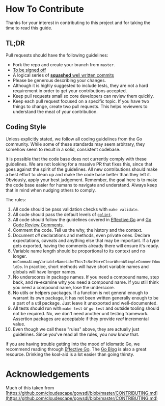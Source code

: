 # How To Contribute

Thanks for your interest in contributing to this project and for taking the time to read this guide.

## TL;DR

Pull requests should have the following guidelines:

 + Fork the repo and create your branch from `master`.
 + [To be signed off](https://git-scm.com/book/en/v2/Git-Tools-Signing-Your-Work)
 + A logical series of [**squashed** well written commits](https://github.com/alphagov/styleguides/blob/master/git.md)
 + Please be generous describing your changes.
 + Although it is highly suggested to include tests, they are not a hard requirement in order to get your contributions accepted.
 + Keep pull requests small so core developers can review them quickly.
 + Keep each pull request focused on a specific topic. If you have two things to change, create two pull requests.
   This helps reviewers to understand the meat of your contribution.

## Coding Style

Unless explicitly stated, we follow all coding guidelines from the Go
community. While some of these standards may seem arbitrary, they somehow seem
to result in a solid, consistent codebase.

It is possible that the code base does not currently comply with these
guidelines. We are not looking for a massive PR that fixes this, since that
goes against the spirit of the guidelines. All new contributions should make a
best effort to clean up and make the code base better than they left it.
Obviously, apply your best judgement. Remember, the goal here is to make the
code base easier for humans to navigate and understand. Always keep that in
mind when nudging others to comply.

The rules:

1. All code should be pass validation checks with `make validate`.
2. All code should pass the default levels of
   [`golint`](https://github.com/golang/lint).
3. All code should follow the guidelines covered in [Effective
   Go](http://golang.org/doc/effective_go.html) and [Go Code Review
   Comments](https://github.com/golang/go/wiki/CodeReviewComments).
4. Comment the code. Tell us the why, the history and the context.
5. Document _all_ declarations and methods, even private ones. Declare
   expectations, caveats and anything else that may be important. If a type
   gets exported, having the comments already there will ensure it's ready.
6. Variable name length should be proportional to its context and no longer.
   `noCommaALongVariableNameLikeThisIsNotMoreClearWhenASimpleCommentWouldDo`.
   In practice, short methods will have short variable names and globals will
   have longer names.
7. No underscores in package names. If you need a compound name, step back,
   and re-examine why you need a compound name. If you still think you need a
   compound name, lose the underscore.
8. No utils or helpers packages. If a function is not general enough to
   warrant its own package, it has not been written generally enough to be a
   part of a util package. Just leave it unexported and well-documented.
9. All tests should run with `make test` or `go test` and outside tooling should not be
   required. No, we don't need another unit testing framework. Assertion
   packages are acceptable if they provide _real_ incremental value.
10. Even though we call these "rules" above, they are actually just
    guidelines. Since you've read all the rules, you now know that.

If you are having trouble getting into the mood of idiomatic Go, we recommend
reading through [Effective Go](https://golang.org/doc/effective_go.html). The
[Go Blog](https://blog.golang.org) is also a great resource. Drinking the
kool-aid is a lot easier than going thirsty.

# Acknowledgements

Much of this taken from [https://github.com/cloudescape/gowsdl/blob/master/CONTRIBUTING.md](https://github.com/cloudescape/gowsdl/blob/master/CONTRIBUTING.md)

